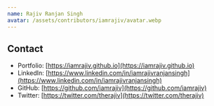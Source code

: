 ```yaml
---
name: Rajiv Ranjan Singh
avatar: /assets/contributors/iamrajiv/avatar.webp
---
```


## Contact

- Portfolio: [https://iamrajiv.github.io](https://iamrajiv.github.io)
- LinkedIn: [https://www.linkedin.com/in/iamrajivranjansingh](https://www.linkedin.com/in/iamrajivranjansingh)
- GitHub: [https://github.com/iamrajiv](https://github.com/iamrajiv)
- Twitter: [https://twitter.com/therajiv](https://twitter.com/therajiv)

